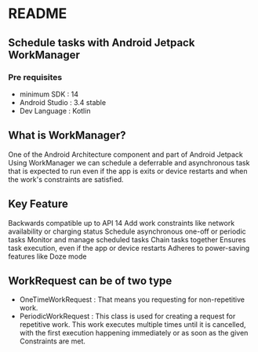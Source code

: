 # README #
## Schedule tasks with Android Jetpack WorkManager
### Pre requisites
- minimum SDK    : 14
- Android Studio : 3.4 stable
- Dev Language   : Kotlin

##  What is WorkManager?
   One of the Android Architecture component and part of Android Jetpack
   Using WorkManager we can schedule a deferrable and asynchronous task that is expected to run even if the app is exits or device restarts and when the work's constraints are satisfied.


## Key Feature
   Backwards compatible up to API 14
   Add work constraints like network availability or charging status
   Schedule asynchronous one-off or periodic tasks
   Monitor and manage scheduled tasks
   Chain tasks together
   Ensures task execution, even if the app or device restarts
   Adheres to power-saving features like Doze mode

## WorkRequest can be of two type
   - OneTimeWorkRequest : That means you requesting for non-repetitive work.
   - PeriodicWorkRequest : This class is used for creating a request for repetitive work. This work executes multiple times until it is cancelled, with the first execution happening immediately or as soon as the given Constraints are met.